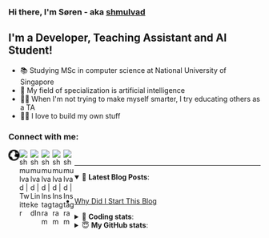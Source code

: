 ### Hi there, I'm Søren - aka [shmulvad][website]

## I'm a Developer, Teaching Assistant and AI Student!
- 📚 Studying MSc in computer science at National University of Singapore
- 🧠 My field of specialization is artificial intelligence
- 👨‍🏫 When I'm not trying to make myself smarter, I try educating others as a TA
- 👨‍💻 I love to build my own stuff

### Connect with me:

[<img align="left" alt="shmulvad.com" width="22px" src="https://raw.githubusercontent.com/iconic/open-iconic/master/svg/globe.svg" />][website]

[<img align="left" alt="shmulvad | Twitter" width="22px" src="https://cdn.jsdelivr.net/npm/simple-icons@v3/icons/twitter.svg" />][twitter]

[<img align="left" alt="shmulvad | LinkedIn" width="22px" src="https://cdn.jsdelivr.net/npm/simple-icons@v3/icons/linkedin.svg" />][linkedin]

[<img align="left" alt="shmulvad | Instagram" width="22px" src="https://cdn.jsdelivr.net/npm/simple-icons@v3/icons/instagram.svg" />][instagram]

[<img align="left" alt="shmulvad | Instagram" width="22px" src="https://cdn.jsdelivr.net/npm/simple-icons@v3/icons/stackoverflow.svg" />][stackOverflow]

[<img align="left" alt="shmulvad | Instagram" width="22px" src="https://cdn.jsdelivr.net/npm/simple-icons@v3/icons/gmail.svg" />][mail]

<br />

---

<details open>
 <summary>📕 <b>Latest Blog Posts</b>: </summary>

<br>

<!-- BLOG-POST-LIST:START -->
- [Why Did I Start This Blog](https://shmulvad.com/blog/why-did-start-this-blog)
<!-- BLOG-POST-LIST:END -->

</details>

<!-- --- -->

<details>
 <summary>🤖 <b>Coding stats</b>: </summary>

<br>

<!--START_SECTION:waka-->
**I'm a Night 🦉** 

```text
🌞 Morning    72 commits     █████░░░░░░░░░░░░░░░░░░░░   19.73% 
🌆 Daytime    89 commits     ██████░░░░░░░░░░░░░░░░░░░   24.38% 
🌃 Evening    94 commits     ██████░░░░░░░░░░░░░░░░░░░   25.75% 
🌙 Night      110 commits    ███████░░░░░░░░░░░░░░░░░░   30.14%

```


📊 **This Week I Spent My Time On** 

```text
💬 Programming Languages: 
Python                   12 hrs 28 mins      ████████████░░░░░░░░░░░░░   49.89% 
Other                    6 hrs 39 mins       ██████░░░░░░░░░░░░░░░░░░░   26.6% 
TeX                      1 hr 58 mins        ██░░░░░░░░░░░░░░░░░░░░░░░   7.9% 
Pddl                     1 hr 58 mins        ██░░░░░░░░░░░░░░░░░░░░░░░   7.86% 
Text                     49 mins             ░░░░░░░░░░░░░░░░░░░░░░░░░   3.28%

🔥 Editors: 
VS Code                  15 hrs 33 mins      ███████████████░░░░░░░░░░   62.22% 
Zsh                      7 hrs 9 mins        ███████░░░░░░░░░░░░░░░░░░   28.62% 
Sublime Text             2 hrs 17 mins       ██░░░░░░░░░░░░░░░░░░░░░░░   9.16%

🐱‍💻 Projects: 
ai-planning              14 hrs 27 mins      ██████████████░░░░░░░░░░░   57.77% 
uncertainty-modelling    6 hrs 5 mins        ██████░░░░░░░░░░░░░░░░░░░   24.36% 
Labs                     2 hrs 36 mins       ██░░░░░░░░░░░░░░░░░░░░░░░   10.45% 
Terminal                 45 mins             ░░░░░░░░░░░░░░░░░░░░░░░░░   3.01% 
.dotfiles                22 mins             ░░░░░░░░░░░░░░░░░░░░░░░░░   1.48%

```


<!--END_SECTION:waka-->

</details>

<!-- --- -->

<details>
 <summary>😇 <b>My GitHub stats</b>: </summary>

<br>

<img align="left" alt="shmulvad's Github Stats" src="https://github-readme-stats.vercel.app/api?username=shmulvad&show_icons=true&hide_border=true" />

</details>



[website]: https://shmulvad.com
[twitter]: https://twitter.com/shmulvad
[linkedin]: https://linkedin.com/in/shmulvad
[instagram]: https://instagram.com/shmulvad
[stackOverflow]: https://stackoverflow.com/users/9248793/shmulvad
[mail]: mailto:shmulvad@gmail.com
